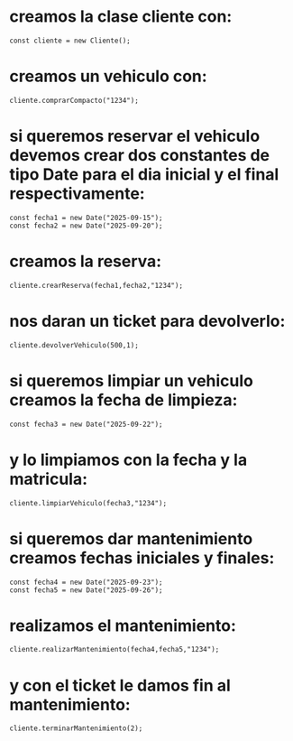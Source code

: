 # creamos la clase cliente con:
    const cliente = new Cliente();
# creamos un vehiculo con:
    cliente.comprarCompacto("1234");

# si queremos reservar el vehiculo devemos crear dos constantes de tipo Date para el dia inicial y el final respectivamente:
    const fecha1 = new Date("2025-09-15");
    const fecha2 = new Date("2025-09-20");  
# creamos la reserva:
    cliente.crearReserva(fecha1,fecha2,"1234");
# nos daran un ticket para devolverlo:
    cliente.devolverVehiculo(500,1);

# si queremos limpiar un vehiculo creamos la fecha de limpieza:
    const fecha3 = new Date("2025-09-22");
# y lo limpiamos con la fecha y la matricula:
    cliente.limpiarVehiculo(fecha3,"1234");

# si queremos dar mantenimiento creamos fechas iniciales y finales:
    const fecha4 = new Date("2025-09-23");
    const fecha5 = new Date("2025-09-26");
# realizamos el mantenimiento:
    cliente.realizarMantenimiento(fecha4,fecha5,"1234");
# y con el ticket le damos fin al mantenimiento:
    cliente.terminarMantenimiento(2);
